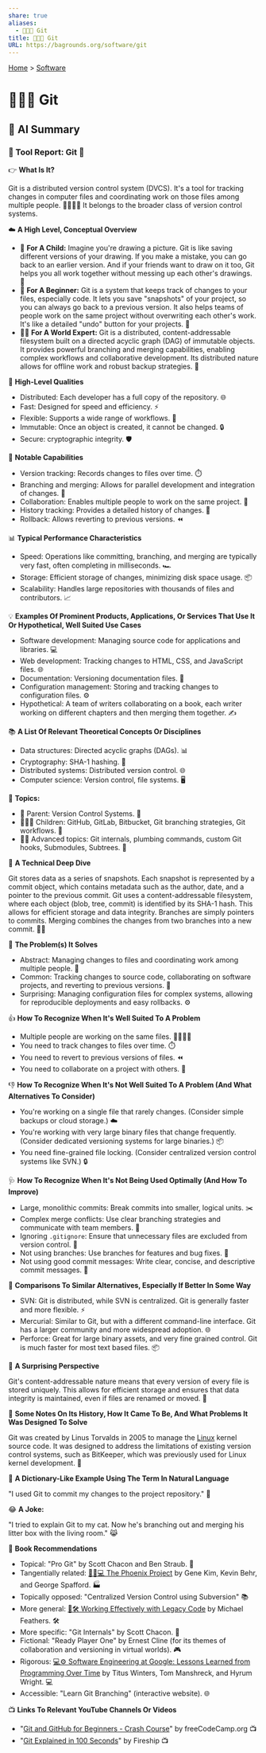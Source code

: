 ```yaml
---
share: true
aliases:
  - 💾➕🤝 Git
title: 💾➕🤝 Git
URL: https://bagrounds.org/software/git
---
```

[Home](../index.md) > [Software](./index.md)  
# 💾➕🤝 Git  
  
## 🤖 AI Summary  
### 🔨 Tool Report: Git 🌳  
  
👉 **What Is It?**  
  
Git is a distributed version control system (DVCS). It's a tool for tracking changes in computer files and coordinating work on those files among multiple people. 🧑‍💻👩‍💻 It belongs to the broader class of version control systems.  
  
☁️ **A High Level, Conceptual Overview**  
  
- 🍼 **For A Child:** Imagine you're drawing a picture. Git is like saving different versions of your drawing. If you make a mistake, you can go back to an earlier version. And if your friends want to draw on it too, Git helps you all work together without messing up each other's drawings. 🎨  
- 🏁 **For A Beginner:** Git is a system that keeps track of changes to your files, especially code. It lets you save "snapshots" of your project, so you can always go back to a previous version. It also helps teams of people work on the same project without overwriting each other's work. It's like a detailed "undo" button for your projects. 💾  
- 🧙‍♂️ **For A World Expert:** Git is a distributed, content-addressable filesystem built on a directed acyclic graph (DAG) of immutable objects. It provides powerful branching and merging capabilities, enabling complex workflows and collaborative development. Its distributed nature allows for offline work and robust backup strategies. 🤯  
  
🌟 **High-Level Qualities**  
  
- Distributed: Each developer has a full copy of the repository. 🌐  
- Fast: Designed for speed and efficiency. ⚡️  
- Flexible: Supports a wide range of workflows. 🤸  
- Immutable: Once an object is created, it cannot be changed. 🔒  
- Secure: cryptographic integrity. 🛡️  
  
🚀 **Notable Capabilities**  
  
- Version tracking: Records changes to files over time. ⏱️  
- Branching and merging: Allows for parallel development and integration of changes. 🌿  
- Collaboration: Enables multiple people to work on the same project. 🤝  
- History tracking: Provides a detailed history of changes. 📜  
- Rollback: Allows reverting to previous versions. ⏪  
  
📊 **Typical Performance Characteristics**  
  
- Speed: Operations like committing, branching, and merging are typically very fast, often completing in milliseconds. 🏎️  
- Storage: Efficient storage of changes, minimizing disk space usage. 📦  
- Scalability: Handles large repositories with thousands of files and contributors. 📈  
  
💡 **Examples Of Prominent Products, Applications, Or Services That Use It Or Hypothetical, Well Suited Use Cases**  
  
- Software development: Managing source code for applications and libraries. 💻  
- Web development: Tracking changes to HTML, CSS, and JavaScript files. 🌐  
- Documentation: Versioning documentation files. 📝  
- Configuration management: Storing and tracking changes to configuration files. ⚙️  
- Hypothetical: A team of writers collaborating on a book, each writer working on different chapters and then merging them together. ✍️  
  
📚 **A List Of Relevant Theoretical Concepts Or Disciplines**  
  
- Data structures: Directed acyclic graphs (DAGs). 📊  
- Cryptography: SHA-1 hashing. 🔐  
- Distributed systems: Distributed version control. 🌐  
- Computer science: Version control, file systems. 🖥️  
  
🌲 **Topics:**  
  
- 👶 Parent: Version Control Systems. 📂  
- 👩‍👧‍👦 Children: GitHub, GitLab, Bitbucket, Git branching strategies, Git workflows. 🌳  
- 🧙‍♂️ Advanced topics: Git internals, plumbing commands, custom Git hooks, Submodules, Subtrees. 🤯  
  
🔬 **A Technical Deep Dive**  
  
Git stores data as a series of snapshots. Each snapshot is represented by a commit object, which contains metadata such as the author, date, and a pointer to the previous commit. Git uses a content-addressable filesystem, where each object (blob, tree, commit) is identified by its SHA-1 hash. This allows for efficient storage and data integrity. Branches are simply pointers to commits. Merging combines the changes from two branches into a new commit. 🧑‍🔬  
  
🧩 **The Problem(s) It Solves**  
  
- Abstract: Managing changes to files and coordinating work among multiple people. 🤝  
- Common: Tracking changes to source code, collaborating on software projects, and reverting to previous versions. 💾  
- Surprising: Managing configuration files for complex systems, allowing for reproducible deployments and easy rollbacks. ⚙️  
  
👍 **How To Recognize When It's Well Suited To A Problem**  
  
- Multiple people are working on the same files. 🧑‍💻👩‍💻  
- You need to track changes to files over time. ⏱️  
- You need to revert to previous versions of files. ⏪  
- You need to collaborate on a project with others. 🤝  
  
👎 **How To Recognize When It's Not Well Suited To A Problem (And What Alternatives To Consider)**  
  
- You're working on a single file that rarely changes. (Consider simple backups or cloud storage.) ☁️  
- You're working with very large binary files that change frequently. (Consider dedicated versioning systems for large binaries.) 📦  
- You need fine-grained file locking. (Consider centralized version control systems like SVN.) 🔒  
  
🩺 **How To Recognize When It's Not Being Used Optimally (And How To Improve)**  
  
- Large, monolithic commits: Break commits into smaller, logical units. ✂️  
- Complex merge conflicts: Use clear branching strategies and communicate with team members. 💬  
- Ignoring `.gitignore`: Ensure that unnecessary files are excluded from version control. 🧹  
- Not using branches: Use branches for features and bug fixes. 🌿  
- Not using good commit messages: Write clear, concise, and descriptive commit messages. 📝  
  
🔄 **Comparisons To Similar Alternatives, Especially If Better In Some Way**  
  
- SVN: Git is distributed, while SVN is centralized. Git is generally faster and more flexible. ⚡️  
- Mercurial: Similar to Git, but with a different command-line interface. Git has a larger community and more widespread adoption. 🌐  
- Perforce: Great for large binary assets, and very fine grained control. Git is much faster for most text based files. 📦  
  
🤯 **A Surprising Perspective**  
  
Git's content-addressable nature means that every version of every file is stored uniquely. This allows for efficient storage and ensures that data integrity is maintained, even if files are renamed or moved. 🤯  
  
📜 **Some Notes On Its History, How It Came To Be, And What Problems It Was Designed To Solve**  
  
Git was created by Linus Torvalds in 2005 to manage the [Linux](./linux.md) kernel source code. It was designed to address the limitations of existing version control systems, such as BitKeeper, which was previously used for Linux kernel development. 📜  
  
📝 **A Dictionary-Like Example Using The Term In Natural Language**  
  
"I used Git to commit my changes to the project repository." 💾  
  
😂 **A Joke:**  
  
"I tried to explain Git to my cat. Now he's branching out and merging his litter box with the living room." 😹  
  
📖 **Book Recommendations**  
  
- Topical: "Pro Git" by Scott Chacon and Ben Straub. 📖  
- Tangentially related: [🐦‍🔥💻 The Phoenix Project](../books/the-phoenix-project.md) by Gene Kim, Kevin Behr, and George Spafford. 🏭  
- Topically opposed: "Centralized Version Control using Subversion" 📚  
- More general: [🧱🛠️ Working Effectively with Legacy Code](../books/working-effectively-with-legacy-code.md) by Michael Feathers. 🛠️  
- More specific: "Git Internals" by Scott Chacon. 🧠  
- Fictional: "Ready Player One" by Ernest Cline (for its themes of collaboration and versioning in virtual worlds). 🎮  
- Rigorous: [💻⚙️ Software Engineering at Google: Lessons Learned from Programming Over Time](../books/software-engineering-at-google-lessons-learned-from-programming-over-time.md) by Titus Winters, Tom Manshreck, and Hyrum Wright. 💻  
- Accessible: "Learn Git Branching" (interactive website). 🌐  
  
📺 **Links To Relevant YouTube Channels Or Videos**  
  
- "[Git and GitHub for Beginners - Crash Course](https://www.youtube.com/watch?v=RGOj5yH7evk)" by freeCodeCamp.org 📺  
- "[Git Explained in 100 Seconds](https://youtu.be/hwP7WQkmECE?si=KsrrushNfCBfFV1s)" by Fireship 📺  
